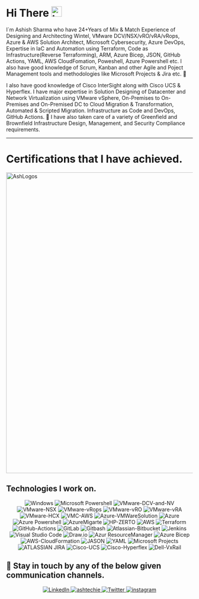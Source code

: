 # Hi There <img src="https://user-images.githubusercontent.com/1303154/88677602-1635ba80-d120-11ea-84d8-d263ba5fc3c0.gif" width="28px" alt="hi">

I`m Ashish Sharma who have 24+Years of Mix & Match Experience of Designing and Architecting Wintel, VMware DCV/NSX/vRO/vRA/vRops, Azure & AWS Solution Architect, Microsoft Cybersecurity, Azure DevOps, Expertise in IaC and Automation using Terraform, Code as Infrastructure(Reverse Terraforming), ARM, Azure Bicep, JSON, GitHub Actions, YAML, AWS CloudFomation, Poweshell, Azure Powershell etc. I also have good knowledge of Scrum, Kanban and other Agile and Poject Management tools and methodologies like Microsoft Projects & Jira etc. :rocket:

I also have good knowledge of Cisco InterSight along with Cisco UCS & Hyperflex. I have major expertise in Solution Designing of Datacenter and Network Virtualization using VMware vSphere, On-Premises to On-Premises and On-Premised DC to Cloud Migration & Transformation, Automated & Scripted Migration. Infrastructure as Code and DevOps, GitHub Actions. :rocket: I have also taken care of a variety of Greenfield and Brownfield Infrastructure Design, Management, and Security Compliance requirements.

---

# Certifications that I have achieved.

<img width="810" alt="AshLogos" src="https://user-images.githubusercontent.com/110538923/193386052-6b6428ae-647c-4049-90f9-39843ca5e4f5.PNG">





## Technologies I work on.
<div align="center">
  <img alt="Windows" src="https://img.shields.io/badge/Microsoft-Windows-%23FF9900.svg?style=for-the-badge&logo=Microsoft-Windows&logoColor=white"/>
  <img alt="Microsoft Powershell" src="https://img.shields.io/badge/Microsoft-Powershell-%23FF9900.svg?style=for-the-badge&logo=Microsoft-Powershell&logoColor=white"/>
  <img alt="VMware-DCV-and-NV" src="https://img.shields.io/badge/VMWare-vSphere-%230db7ed.svg?style=for-the-badge&logo=VMware-DCV-and-NV&logoColor=white"/>
  <img alt="VMware-NSX" src="https://img.shields.io/badge/VMware-NSX-%230db7ed.svg?style=for-the-badge&logo=VMware-NSX&logoColor=white"/>
  <img alt="VMware-vRops" src="https://img.shields.io/badge/VMware-vRops-%230db7ed.svg?style=for-the-badge&logo=VMware-vRops&logoColor=white"/>
  <img alt="VMware-vRO" src="https://img.shields.io/badge/VMware-vRO-%230db7ed.svg?style=for-the-badge&logo=VMware-vRO&logoColor=white"/>
  <img alt="VMware-vRA" src="https://img.shields.io/badge/VMware-vRA-%230db7ed.svg?style=for-the-badge&logo=VMware-vRA&logoColor=white"/>
  <img alt="VMware-HCX" src="https://img.shields.io/badge/VMware-HCX-%230db7ed.svg?style=for-the-badge&logo=VMware-HCX&logoColor=white"/>
  <img alt="VMC-AWS" src="https://img.shields.io/badge/VMC-AWS-%230db7ed.svg?style=for-the-badge&logo=VMC-AWS&logoColor=white"/>
  <img alt="Azure-VMWareSolution" src="https://img.shields.io/badge/Azure-VMWareSolution-%230db7ed.svg?style=for-the-badge&logo=Azure-VMWareSolution&logoColor=white"/>
  <img alt="Azure" src="https://img.shields.io/badge/Microsoft-Azure-%23430098.svg?style=for-the-badge&logo=Microsoft-Azure&logoColor=white"/>
  <img alt="Azure Powershell" src="https://img.shields.io/badge/Azure-Powershell-%23430098.svg?style=for-the-badge&logo=Azure-PowerShell&logoColor=white"/>
  <img alt="AzureMigarte" src="https://img.shields.io/badge/Microsoft-AzureMigarte-Automation%23430098.svg?style=for-the-badge&logo=AzureMigrate-Automation&logoColor=white"/>
  <img alt="HP-ZERTO" src="https://img.shields.io/badge/HP-ZERTO"%23430098.svg?style=for-the-badge&logo=HP-ZERTO"&logoColor=white"/>
  <img alt="AWS" src="https://img.shields.io/badge/AWS-%23009639.svg?style=for-the-badge&logo=Amazon-AWS&logoColor=white"/> 
  <img alt="Terraform" src="https://img.shields.io/badge/Hashicorp-Terraform-%232C5263.svg?style=for-the-badge&logo=Hashicorp-Terraform&logoColor=white"/>
  <img alt="GitHub-Actions" src="https://img.shields.io/badge/GitHub-Actions-%232C5263.svg?style=for-the-badge&logo=GitHub-Actions&logoColor=white"/>
  <img alt="GitLab" src="https://img.shields.io/badge/GitLab-%232C5263.svg?style=for-the-badge&logo=GitLab&logoColor=white"/>
  <img alt="Gitbash" src="https://img.shields.io/badge/Gitbash-%232C5263.svg?style=for-the-badge&logo=Gitbash&logoColor=white"/>
  <img alt="Atlassian-Bitbucket" src="https://img.shields.io/badge/Atlassian-Bitbucket-%232C5263.svg?style=for-the-badge&logo=Atlassian-Bitbucket&logoColor=white"/>
  <img alt="Jenkins" src="https://img.shields.io/badge/Jenkins-%232C5263.svg?style=for-the-badge&logo=Jenkins&logoColor=white"/>
  <img alt="Visual Studio Code" src="https://img.shields.io/badge/VisualStudioCode-%232C5263.svg?style=for-the-badge&logo=VisualStudioCode&logoColor=white"/>
  <img alt="Draw.io" src="https://img.shields.io/badge/Draw.io-%232C5263.svg?style=for-the-badge&logo=Draw.io&logoColor=white"/>
  <img alt="Azur ResourceManager" src="https://img.shields.io/badge/Azure-ResourceManager-%232C5263.svg?style=for-the-badge&logo=Azure-ResourceManager&logoColor=white"/>
  <img alt="Azure Bicep" src="https://img.shields.io/badge/Azure-Bicep-%232C5263.svg?style=for-the-badge&logo=Azure-Bicep&logoColor=white"/>
  <img alt="AWS-CloudFormation" src="https://img.shields.io/badge/AWS-CloudFormation-%232C5263.svg?style=for-the-badge&logo=AWS-CloudFormation&logoColor=white"/>
  <img alt="JASON" src="https://img.shields.io/badge/JASON-%232C5263.svg?style=for-the-badge&logo=JASON&logoColor=white"/>
  <img alt="YAML" src="https://img.shields.io/badge/YAML-%232C5263.svg?style=for-the-badge&logo=YAML&logoColor=white"/>
  <img alt="Microsoft Projects" src="https://img.shields.io/badge/Microsoft-Projects-%232C5263.svg?style=for-the-badge&logo=Microsoft-Projects&logoColor=white"/>
  <img alt="ATLASSIAN JIRA" src="https://img.shields.io/badge/ATLASSIAN-JIRA-%232C5263.svg?style=for-the-badge&logo=ATLASSIAN-JIRA&logoColor=white"/>
  <img alt="Cisco-UCS" src="https://img.shields.io/badge/Cisco-UCS-%232C5263.svg?style=for-the-badge&logo=Cisco-UCS&logoColor=white"/>
  <img alt="Cisco-Hyperflex" src="https://img.shields.io/badge/Cisco-Hyperflex-%232C5263.svg?style=for-the-badge&logo=Cisco-Hyperflex&logoColor=white"/>
  <img alt="Dell-VxRail" src="https://img.shields.io/badge/Dell-VxRail-%232C5263.svg?style=for-the-badge&logo=Dell-VxRail&logoColor=white"/>
</div>

## :link:	Stay in touch by any of the below given communication channels.

<div align="center">
   <a href="https://www.linkedin.com/in/ashish-sharma-51b3a19/" target="_blank">
    <img alt="LinkedIn" src="https://img.shields.io/badge/linkedin-%230077B5.svg?style=for-the-badge&logo=linkedin&logoColor=white"/>
  </a>
   <a href="mailto:ashish@ashtechie.com;sendmail.ashish@gmail.com" target="_blank">
  <img alt="ashtechie" src="https://img.shields.io/badge/Mail-D14836?style=for-the-badge&logo=ashtechie&logoColor=white" />
  </a>
  <a href="https://twitter.com/ashtechie777" target="_blank">
    <img alt="Twitter" src="https://img.shields.io/badge/ashtechie777-%231DA1F2.svg?style=for-the-badge&logo=Twitter&logoColor=white"/>
  </a>
  <a href="https://www.instagram.com/ashtechieworld" target="_blank">
  <img alt="instagram" src="https://img.shields.io/badge/instagram-%231877F2.svg?style=for-the-badge&logo=instagram&logoColor=white"/>
  </a>
 </div>
